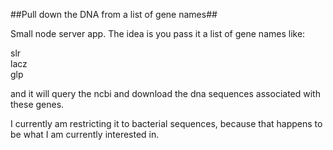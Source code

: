 ##Pull down the DNA from a list of gene names##

Small node server app. The idea is you pass it a list of gene names like:

slr  
lacz  
glp  

and it will query the ncbi and download the dna sequences associated with these genes.

I currently am restricting it to bacterial sequences, because that happens to be what I am currently interested in. 
